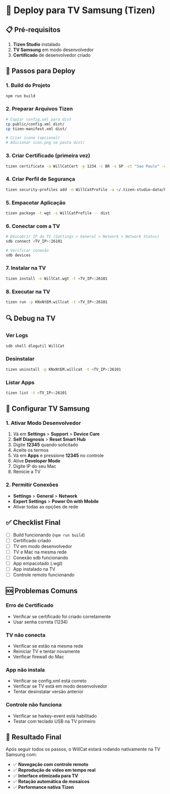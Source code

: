 # 🚀 Deploy para TV Samsung (Tizen)

## 📋 Pré-requisitos

1. **Tizen Studio** instalado
2. **TV Samsung** em modo desenvolvedor
3. **Certificado** de desenvolvedor criado

## 🔧 Passos para Deploy

### 1. Build do Projeto
```bash
npm run build
```

### 2. Preparar Arquivos Tizen
```bash
# Copiar config.xml para dist
cp public/config.xml dist/
cp tizen-manifest.xml dist/

# Criar ícone (opcional)
# Adicionar icon.png na pasta dist/
```

### 3. Criar Certificado (primeira vez)
```bash
tizen certificate -a WillCatCert -p 1234 -c BR -s SP -ct "Sao Paulo" -o "Conectae" -n "Rogerio Gigo" -e rogerio.gigo@conectae.com.br
```

### 4. Criar Perfil de Segurança
```bash
tizen security-profiles add -n WillCatProfile -a ~/.tizen-studio-data/keystore/author/WillCatCert.p12 -p 1234
```

### 5. Empacotar Aplicação
```bash
tizen package -t wgt -s WillCatProfile -- dist
```

### 6. Conectar com a TV
```bash
# Descobrir IP da TV (Settings > General > Network > Network Status)
sdb connect <TV_IP>:26101

# Verificar conexão
sdb devices
```

### 7. Instalar na TV
```bash
tizen install -n WillCat.wgt -t <TV_IP>:26101
```

### 8. Executar na TV
```bash
tizen run -p KNxNtEM.willcat -t <TV_IP>:26101
```

## 🔍 Debug na TV

### Ver Logs
```bash
sdb shell dlogutil WillCat
```

### Desinstalar
```bash
tizen uninstall -p KNxNtEM.willcat -t <TV_IP>:26101
```

### Listar Apps
```bash
tizen list -t <TV_IP>:26101
```

## 📱 Configurar TV Samsung

### 1. Ativar Modo Desenvolvedor
1. Vá em **Settings** > **Support** > **Device Care**
2. **Self Diagnosis** > **Reset Smart Hub**
3. Digite **12345** quando solicitado
4. Aceite os termos
5. Vá em **Apps** e pressione **12345** no controle
6. Ative **Developer Mode**
7. Digite IP do seu Mac
8. Reinicie a TV

### 2. Permitir Conexões
- **Settings** > **General** > **Network**
- **Expert Settings** > **Power On with Mobile**
- Ativar todas as opções de rede

## ✅ Checklist Final

- [ ] Build funcionando (`npm run build`)
- [ ] Certificado criado
- [ ] TV em modo desenvolvedor
- [ ] TV e Mac na mesma rede
- [ ] Conexão sdb funcionando
- [ ] App empacotado (.wgt)
- [ ] App instalado na TV
- [ ] Controle remoto funcionando

## 🆘 Problemas Comuns

### Erro de Certificado
- Verificar se certificado foi criado corretamente
- Usar senha correta (1234)

### TV não conecta
- Verificar se estão na mesma rede
- Reiniciar TV e tentar novamente
- Verificar firewall do Mac

### App não instala
- Verificar se config.xml está correto
- Verificar se TV está em modo desenvolvedor
- Tentar desinstalar versão anterior

### Controle não funciona
- Verificar se hwkey-event está habilitado
- Testar com teclado USB na TV primeiro

## 🎯 Resultado Final

Após seguir todos os passos, o WillCat estará rodando nativamente na TV Samsung com:

- ✅ **Navegação com controle remoto**
- ✅ **Reprodução de vídeo em tempo real**
- ✅ **Interface otimizada para TV**
- ✅ **Rotação automática de mosaicos**
- ✅ **Performance nativa Tizen**